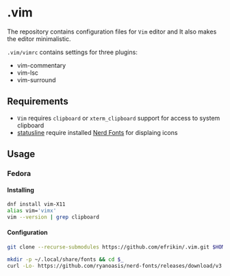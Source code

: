 # .vim

The repository contains configuration files for `Vim` editor and It also makes
the editor minimalistic.

`.vim/vimrc` contains settings for three plugins:

* vim-commentary
* vim-lsc
* vim-surround

## Requirements

- `Vim` requires `clipboard` or `xterm_clipboard` support for access to system
clipboard
- [statusline](source/statusline.vim) require installed
[Nerd Fonts](https://github.com/ryanoasis/nerd-fonts) for displaing icons

## Usage

### Fedora

#### Installing

```bash
dnf install vim-X11
alias vim='vimx'
vim --version | grep clipboard
```

#### Configuration

```bash
git clone --recurse-submodules https://github.com/efrikin/.vim.git $HOME/.vim
```

```bash
mkdir -p ~/.local/share/fonts && cd $_
curl -Lo- https://github.com/ryanoasis/nerd-fonts/releases/download/v3.2.1/LiberationMono.tar.xz | tar xJ-
```

